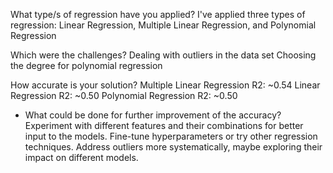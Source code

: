 What type/s of regression have you applied?
I've applied three types of regression: Linear Regression, Multiple Linear Regression, and Polynomial Regression

Which were the challenges?
Dealing with outliers in the data set
Choosing the degree for polynomial regression

How accurate is your solution?
Multiple Linear Regression R2: ~0.54
Linear Regression R2: ~0.50
Polynomial Regression R2: ~0.50

- What could be done for further improvement of the accuracy?
Experiment with different features and their combinations for better input to the models.
Fine-tune hyperparameters or try other regression techniques.
Address outliers more systematically, maybe exploring their impact on different models.
